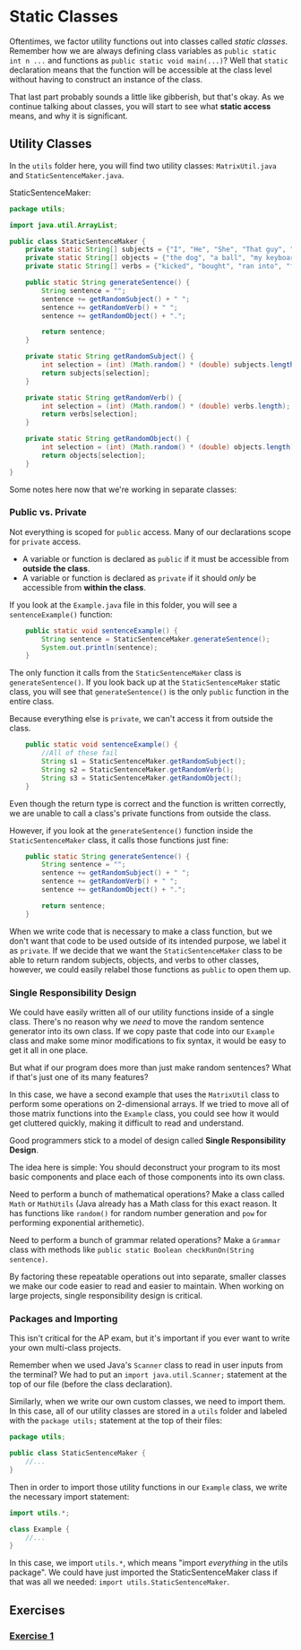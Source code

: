 # Static Classes
Oftentimes, we factor utility functions out into classes called *static classes*. Remember how we are always defining class variables as `public static int n ...` and functions as `public static void main(...)`? Well that `static` declaration means that the function will be accessible at the class level without having to construct an instance of the class.

That last part probably sounds a little like gibberish, but that's okay. As we continue talking about classes, you will start to see what **static access** means, and why it is significant.

## Utility Classes
In the `utils` folder here, you will find two utility classes: `MatrixUtil.java` and `StaticSentenceMaker.java`.

StaticSentenceMaker:

```Java
package utils;

import java.util.ArrayList;

public class StaticSentenceMaker {
    private static String[] subjects = {"I", "He", "She", "That guy", "Whatshername", "The dog"};
    private static String[] objects = {"the dog", "a ball", "my keyboard", "a door", "the desk"};
    private static String[] verbs = {"kicked", "bought", "ran into", "fell off of", "tried to jump across"};

    public static String generateSentence() {
        String sentence = "";
        sentence += getRandomSubject() + " ";
        sentence += getRandomVerb() + " ";
        sentence += getRandomObject() + ".";

        return sentence;
    }

    private static String getRandomSubject() {
        int selection = (int) (Math.random() * (double) subjects.length);
        return subjects[selection];
    }

    private static String getRandomVerb() {
        int selection = (int) (Math.random() * (double) verbs.length);
        return verbs[selection];
    }

    private static String getRandomObject() {
        int selection = (int) (Math.random() * (double) objects.length);
        return objects[selection];
    }
}
```

Some notes here now that we're working in separate classes:

### Public vs. Private
Not everything is scoped for `public` access. Many of our declarations scope for `private` access.

* A variable or function is declared as `public` if it must be accessible from **outside the class**.
* A variable or function is declared as `private` if it should _only_ be accessible from **within the class**.

If you look at the `Example.java` file in this folder, you will see a `sentenceExample()` function:

```Java
    public static void sentenceExample() {
        String sentence = StaticSentenceMaker.generateSentence();
        System.out.println(sentence);
    }
```

The only function it calls from the `StaticSentenceMaker` class is `generateSentence()`. If you look back up at the `StaticSentenceMaker` static class, you will see that `generateSentence()` is the only `public` function in the entire class.

Because everything else is `private`, we can't access it from outside the class.

```Java
    public static void sentenceExample() {
        //All of these fail
        String s1 = StaticSentenceMaker.getRandomSubject();
        String s2 = StaticSentenceMaker.getRandomVerb();
        String s3 = StaticSentenceMaker.getRandomObject();
    }
```

Even though the return type is correct and the function is written correctly, we are unable to call a class's private functions from outside the class.

However, if you look at the `generateSentence()` function inside the `StaticSentenceMaker` class, it calls those functions just fine:

```Java
    public static String generateSentence() {
        String sentence = "";
        sentence += getRandomSubject() + " ";
        sentence += getRandomVerb() + " ";
        sentence += getRandomObject() + ".";

        return sentence;
    }
```

When we write code that is necessary to make a class function, but we don't want that code to be used outside of its intended purpose, we label it as `private`. If we decide that we want the `StaticSentenceMaker` class to be able to return random subjects, objects, and verbs to other classes, however, we could easily relabel those functions as `public` to open them up.

### Single Responsibility Design
We could have easily written all of our utility functions inside of a single class. There's no reason why we _need_ to move the random sentence generator into its own class. If we copy paste that code into our `Example` class and make some minor modifications to fix syntax, it would be easy to get it all in one place.

But what if our program does more than just make random sentences? What if that's just one of its many features?

In this case, we have a second example that uses the `MatrixUtil` class to perform some operations on 2-dimensional arrays. If we tried to move all of those matrix functions into the `Example` class, you could see how it would get cluttered quickly, making it difficult to read and understand.

Good programmers stick to a model of design called **Single Responsibility Design**.

The idea here is simple: You should deconstruct your program to its most basic components and place each of those components into its own class.

Need to perform a bunch of mathematical operations? Make a class called `Math` or `MathUtils` (Java already has a Math class for this exact reason. It has functions like `random()` for random number generation and `pow` for performing exponential arithemetic).

Need to perform a bunch of grammar related operations? Make a `Grammar` class with methods like `public static Boolean checkRunOn(String sentence)`.

By factoring these repeatable operations out into separate, smaller classes we make our code easier to read and easier to maintain. When working on large projects, single responsibility design is critical.

### Packages and Importing
This isn't critical for the AP exam, but it's important if you ever want to write your own multi-class projects.

Remember when we used Java's `Scanner` class to read in user inputs from the terminal? We had to put an `import java.util.Scanner;` statement at the top of our file (before the class declaration).

Similarly, when we write our own custom classes, we need to import them. In this case, all of our utility classes are stored in a `utils` folder and labeled with the `package utils;` statement at the top of their files:

```Java
package utils;

public class StaticSentenceMaker {
    //...
}
```

Then in order to import those utility functions in our `Example` class, we write the necessary import statement:

```Java
import utils.*;

class Example {
    //...
}
```

In this case, we import `utils.*`, which means "import _everything_ in the utils package". We could have just imported the StaticSentenceMaker class if that was all we needed: `import utils.StaticSentenceMaker`.

## Exercises

### [Exercise 1](./Exercise1.md)

